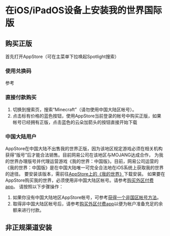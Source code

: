 # 在iOS/iPadOS设备上安装我的世界国际版
## 购买正版
首先打开AppStore（可在主菜单下拉唤起Spotlight搜索）
### 使用兑换码
参考  
### 直接付款购买
1. 切换到搜索页，搜索“Minecraft”（请勿使用中国大陆区帐号）。
2. 点击标有价格的蓝色按钮，使用AppStore当前登录的帐号中购买正版，如果帐号已经拥有正版，点击蓝色的云朵加箭头的按钮直接开始下载
### 中国大陆用户
AppStore在中国大陆不出售我的世界正版，因为该地区规定游戏必须在相关机构获得“版号”后才能合法销售。目前网易公司在该地区与MOJANG达成合作，
为我的世界办理版号并代理运营游戏《我的世界：中国版》。目前，网易公司运营的《我的世界：中国版》是在中国大陆唯一可完全合法地在iOS系统上获取我的世界的途径。
要安装该版本，需前往[AppStore上的《我的世界》](https://apps.apple.com/cn/app/我的世界-感恩季/id1243986797)下载安装。
如果要在AppStore购买我的世界，必须使用非中国大陆区帐号。请参考[购买外区付费app](https://minimouse0.github.io/48stutorials/apple_products_tips/AppStore/#/buy_overseas_apps)。
请按照以下步骤操作：
1. 如果你没有中国大陆地区AppStore帐号，可参考[获得一个非国区帐号方法](https://minimouse0.github.io/48stutorials/apple_products_tips/AppleID/#/get_not_chinese_mainland_account)。
2. 取得非中国大陆区帐号后，请参考[购买外区付费app](https://minimouse0.github.io/48stutorials/apple_products_tips/AppStore/#/buy_overseas_apps)以便为帐户准备充足的余额来进行付款。
## 非正规渠道安装
